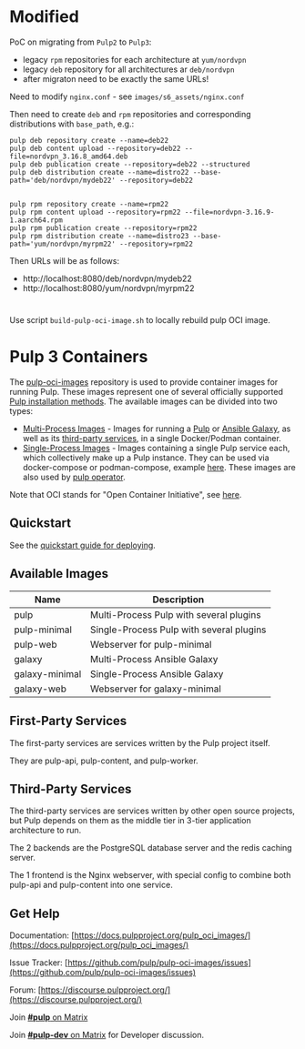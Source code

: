 # Modified 

PoC on migrating from `Pulp2` to `Pulp3`:
- legacy `rpm` repositories for each architecture at `yum/nordvpn`
- legacy `deb` repository for all architectures ar `deb/nordvpn`
- after migraton need to be exactly the same URLs!

Need to modify `nginx.conf` - see `images/s6_assets/nginx.conf`

Then need to create `deb` and `rpm` repositories and corresponding 
distributions with `base_path`, e.g.:

```
pulp deb repository create --name=deb22
pulp deb content upload --repository=deb22 --file=nordvpn_3.16.8_amd64.deb
pulp deb publication create --repository=deb22 --structured
pulp deb distribution create --name=distro22 --base-path='deb/nordvpn/mydeb22' --repository=deb22


pulp rpm repository create --name=rpm22
pulp rpm content upload --repository=rpm22 --file=nordvpn-3.16.9-1.aarch64.rpm
pulp rpm publication create --repository=rpm22
pulp rpm distribution create --name=distro23 --base-path='yum/nordvpn/myrpm22' --repository=rpm22
```

Then URLs will be as follows:
- http://localhost:8080/deb/nordvpn/mydeb22
- http://localhost:8080/yum/nordvpn/myrpm22  
  
#
Use script `build-pulp-oci-image.sh` to locally rebuild pulp OCI image.

#

# Pulp 3 Containers

The [pulp-oci-images](https://github.com/pulp/pulp-oci-images) repository is used to provide container images for running Pulp.
These images represent one of several officially supported [Pulp installation methods](https://docs.pulpproject.org/pulpcore/installation/instructions.html).
The available images can be divided into two types:

- [Multi-Process Images](multi-process-images) - Images for running a [Pulp](https://github.com/pulp/pulpcore) or [Ansible Galaxy](https://github.com/ansible/galaxy_ng), as well as its [third-party services](#third-party-services),
in a single Docker/Podman container.
- [Single-Process Images](single-process-images) - Images containing a single Pulp service each, which collectively make up a Pulp instance. They can be used via docker-compose or podman-compose, example [here](https://github.com/pulp/pulp-oci-images/tree/latest/images/compose). These images are also used by [pulp operator](https://docs.pulpproject.org/pulp_operator/).

Note that OCI stands for "Open Container Initiative", see [here](https://opencontainers.org/).

## Quickstart

See the [quickstart guide for deploying](quickstart).


## Available Images

| Name | Description |
| ---- | ----------- |
| pulp | Multi-Process Pulp with several plugins |
| pulp-minimal | Single-Process Pulp with several plugins
| pulp-web | Webserver for pulp-minimal |
| galaxy | Multi-Process Ansible Galaxy |
| galaxy-minimal | Single-Process Ansible Galaxy |
| galaxy-web | Webserver for galaxy-minimal |

## First-Party Services

The first-party services are services written by the Pulp project itself.

They are pulp-api, pulp-content, and pulp-worker.

## Third-Party Services

The third-party services are services written by other open source projects, but
Pulp depends on them as the middle tier in 3-tier application architecture to
run.

The 2 backends are the PostgreSQL database server and the redis caching server.

The 1 frontend is the Nginx webserver, with special config to combine
both pulp-api and pulp-content into one service.

## Get Help

Documentation: [https://docs.pulpproject.org/pulp_oci_images/](https://docs.pulpproject.org/pulp_oci_images/)

Issue Tracker: [https://github.com/pulp/pulp-oci-images/issues](https://github.com/pulp/pulp-oci-images/issues)

Forum: [https://discourse.pulpproject.org/](https://discourse.pulpproject.org/)

Join [**#pulp** on Matrix](https://matrix.to/#/#pulp:matrix.org)

Join [**#pulp-dev** on Matrix](https://matrix.to/#/#pulp-dev:matrix.org) for Developer discussion.
